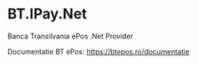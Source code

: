 # BT.IPay.Net
Banca Transilvania ePos .Net Provider

Documentatie BT ePos: https://btepos.ro/documentatie
